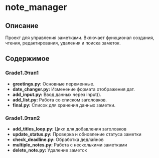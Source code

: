 # note_manager
## Описание
Проект для управления заметками. Включает функционал создания, чтения, редактирования, удаления и поиска заметок.

## Содержимое
### Grade1.Этап1
- **greetings.py:** Основные переменные.
- **date_changer.py:** Изменение формата отображения дат.
- **add_input.py:** Ввод данных через input().
- **add_list.py:** Работа со списком заголовков.
- **final.py:** Список для хранения данных заметки.
### Grade1.Этап2
- **add_titles_loop.py:** Цикл для добавления заголовков
- **update_status.py:** Проверка и обновление статуса заметки
- **check_deadline.py:** Обработка дедлайнов
- **multiple_notes.py:** Работа с несколькими заметками
- **delete_note.py:**  Удаление заметок
